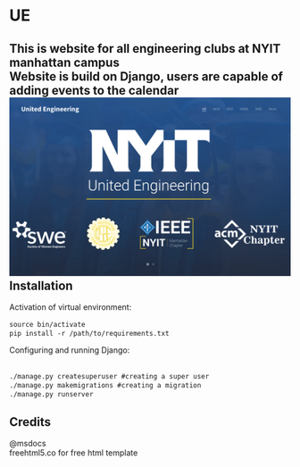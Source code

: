 # UE
This is website for all engineering clubs at NYIT manhattan campus <br/>
Website is build on Django, users are capable of adding events to the calendar <br/>
![alt tag](https://github.com/Denisolt/UE/blob/master/mainpage.png?raw=true)
Installation
-----------------------------------------
Activation of virtual environment:
```
source bin/activate
pip install -r /path/to/requirements.txt
```
Configuring and running Django:
```

./manage.py createsuperuser #creating a super user
./manage.py makemigrations #creating a migration
./manage.py runserver

```
Credits
-----------------------------------------
@msdocs <br/>
freehtml5.co for free html template
